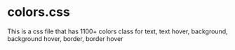 # colors.css
This is a css file that has 1100+ colors class for text, text hover, background, background hover, border, border hover
